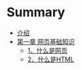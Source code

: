 # Summary

* [介绍](README.md)
* [第一章  网页基础知识](chapter1.md)
    * [1、什么是网页](13001_shi_yao_shi_wang_ye.md)
    * [2、什么是HTML](23001_shi_yao_shi_html.md)

